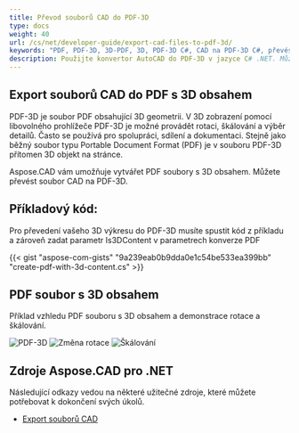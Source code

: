 ```yaml
---
title: Převod souborů CAD do PDF-3D
type: docs
weight: 40
url: /cs/net/developer-guide/export-cad-files-to-pdf-3d/
keywords: "PDF, PDF-3D, 3D-PDF, 3D, PDF-3D C#, CAD na PDF-3D C#, převést AutoCAD, převod autocad na pdf-3d"
description: Použijte konvertor AutoCAD do PDF-3D v jazyce C# .NET. Můžete také převést 3D model na PDF-3D v C# .NET.
---
```


## **Export souborů CAD do PDF s 3D obsahem**

PDF-3D je soubor PDF obsahující 3D geometrii. V 3D zobrazení pomocí libovolného prohlížeče PDF-3D je možné provádět rotaci, škálování a výběr detailů. Často se používá pro spolupráci, sdílení a dokumentaci. Stejně jako běžný soubor typu Portable Document Format (PDF) je v souboru PDF-3D přítomen 3D objekt na stránce.

Aspose.CAD vám umožňuje vytvářet PDF soubory s 3D obsahem. Můžete převést soubor CAD na PDF-3D.

## **Příkladový kód:**

Pro převedení vašeho 3D výkresu do PDF-3D musíte spustit kód z příkladu a zároveň zadat parametr Is3DContent v parametrech konverze PDF

{{< gist "aspose-com-gists" "9a239eab0b9dda0e1c54be533ea399bb" "create-pdf-with-3d-content.cs" >}}

## **PDF soubor s 3D obsahem**

Příklad vzhledu PDF souboru s 3D obsahem a demonstrace rotace a škálování.

![PDF-3D](/_assets/guide/pdf-3d/result.png)
![Změna rotace](/_assets/guide/pdf-3d/rotate.png)
![Škálování](/_assets/guide/pdf-3d/scaling.png)

## **Zdroje Aspose.CAD pro .NET**

Následující odkazy vedou na některé užitečné zdroje, které můžete potřebovat k dokončení svých úkolů.

- [Export souborů CAD](/cad/net/exporting-cad/)
